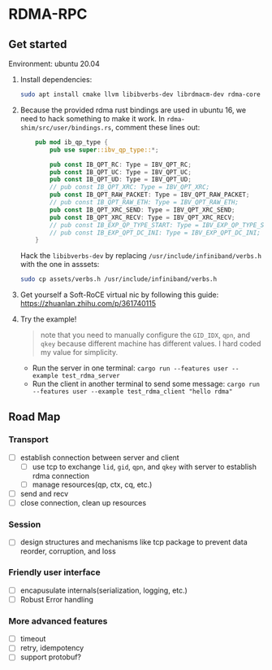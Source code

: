 # RDMA-RPC

## Get started

Environment: ubuntu 20.04

1. Install dependencies:

    ```sh
    sudo apt install cmake llvm libibverbs-dev librdmacm-dev rdma-core
    ```

2. Because the provided rdma rust bindings are used in ubuntu 16, we need to hack something to make it work.
    In `rdma-shim/src/user/bindings.rs`, comment these lines out:

    ```rust
        pub mod ib_qp_type {
            pub use super::ibv_qp_type::*;

            pub const IB_QPT_RC: Type = IBV_QPT_RC;
            pub const IB_QPT_UC: Type = IBV_QPT_UC;
            pub const IB_QPT_UD: Type = IBV_QPT_UD;
            // pub const IB_QPT_XRC: Type = IBV_QPT_XRC;
            pub const IB_QPT_RAW_PACKET: Type = IBV_QPT_RAW_PACKET;
            // pub const IB_QPT_RAW_ETH: Type = IBV_QPT_RAW_ETH;
            pub const IB_QPT_XRC_SEND: Type = IBV_QPT_XRC_SEND;
            pub const IB_QPT_XRC_RECV: Type = IBV_QPT_XRC_RECV;
            // pub const IB_EXP_QP_TYPE_START: Type = IBV_EXP_QP_TYPE_START;
            // pub const IB_EXP_QPT_DC_INI: Type = IBV_EXP_QPT_DC_INI;
        }
    ```

    Hack the `libibverbs-dev` by replacing `/usr/include/infiniband/verbs.h` with the one in asssets:

    ```sh
    sudo cp assets/verbs.h /usr/include/infiniband/verbs.h
    ```

3. Get yourself a Soft-RoCE virtual nic by following this guide: <https://zhuanlan.zhihu.com/p/361740115>
4. Try the example!
    > note that you need to manually configure the `GID_IDX`, `qpn`, and `qkey` because different machine has different values. I hard coded my value for simplicity.
    * Run the server in one terminal: `cargo run --features user --example test_rdma_server`
    * Run the client in another terminal to send some message: `cargo run --features user --example test_rdma_client "hello rdma"`

## Road Map

### Transport

* [ ] establish connection between server and client
  * [ ] use tcp to exchange `lid`, `gid`, `qpn`, and `qkey` with server to establish rdma connection
  * [ ] manage resources(qp, ctx, cq, etc.)
* [ ] send and recv
* [ ] close connection, clean up resources

### Session

* [ ] design structures and mechanisms like tcp package to prevent data reorder, corruption, and loss

### Friendly user interface

* [ ] encapusulate internals(serialization, logging, etc.)
* [ ] Robust Error handling

### More advanced features

* [ ] timeout
* [ ] retry, idempotency
* [ ] support protobuf?
